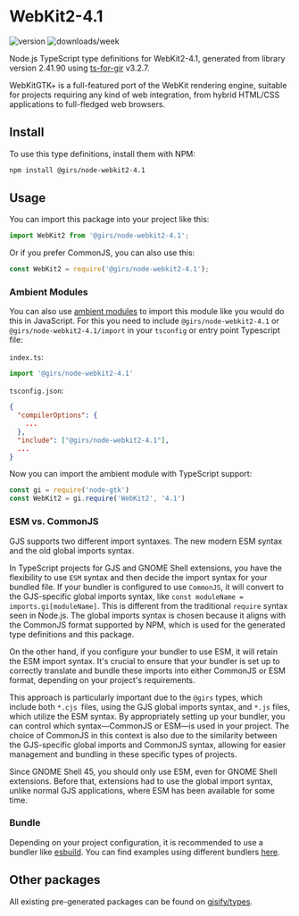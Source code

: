 
# WebKit2-4.1

![version](https://img.shields.io/npm/v/@girs/node-webkit2-4.1)
![downloads/week](https://img.shields.io/npm/dw/@girs/node-webkit2-4.1)


Node.js TypeScript type definitions for WebKit2-4.1, generated from library version 2.41.90 using [ts-for-gir](https://github.com/gjsify/ts-for-gir) v3.2.7.

WebKitGTK+ is a full-featured port of the WebKit rendering engine, suitable for projects requiring any kind of web integration, from hybrid HTML/CSS applications to full-fledged web browsers.

## Install

To use this type definitions, install them with NPM:
```bash
npm install @girs/node-webkit2-4.1
```

## Usage

You can import this package into your project like this:
```ts
import WebKit2 from '@girs/node-webkit2-4.1';
```

Or if you prefer CommonJS, you can also use this:
```ts
const WebKit2 = require('@girs/node-webkit2-4.1');
```

### Ambient Modules

You can also use [ambient modules](https://github.com/gjsify/ts-for-gir/tree/main/packages/cli#ambient-modules) to import this module like you would do this in JavaScript.
For this you need to include `@girs/node-webkit2-4.1` or `@girs/node-webkit2-4.1/import` in your `tsconfig` or entry point Typescript file:

`index.ts`:
```ts
import '@girs/node-webkit2-4.1'
```

`tsconfig.json`:
```json
{
  "compilerOptions": {
    ...
  },
  "include": ["@girs/node-webkit2-4.1"],
  ...
}
```

Now you can import the ambient module with TypeScript support: 

```ts
const gi = require('node-gtk')
const WebKit2 = gi.require('WebKit2', '4.1')
```



### ESM vs. CommonJS

GJS supports two different import syntaxes. The new modern ESM syntax and the old global imports syntax.

In TypeScript projects for GJS and GNOME Shell extensions, you have the flexibility to use `ESM` syntax and then decide the import syntax for your bundled file. If your bundler is configured to use `CommonJS`, it will convert to the GJS-specific global imports syntax, like `const moduleName = imports.gi[moduleName]`. This is different from the traditional `require` syntax seen in Node.js. The global imports syntax is chosen because it aligns with the CommonJS format supported by NPM, which is used for the generated type definitions and this package.

On the other hand, if you configure your bundler to use ESM, it will retain the ESM import syntax. It's crucial to ensure that your bundler is set up to correctly translate and bundle these imports into either CommonJS or ESM format, depending on your project's requirements.

This approach is particularly important due to the `@girs` types, which include both `*.cjs `files, using the GJS global imports syntax, and `*.js` files, which utilize the ESM syntax. By appropriately setting up your bundler, you can control which syntax—CommonJS or ESM—is used in your project. The choice of CommonJS in this context is also due to the similarity between the GJS-specific global imports and CommonJS syntax, allowing for easier management and bundling in these specific types of projects.

Since GNOME Shell 45, you should only use ESM, even for GNOME Shell extensions. Before that, extensions had to use the global import syntax, unlike normal GJS applications, where ESM has been available for some time.

### Bundle

Depending on your project configuration, it is recommended to use a bundler like [esbuild](https://esbuild.github.io/). You can find examples using different bundlers [here](https://github.com/gjsify/ts-for-gir/tree/main/examples).

## Other packages

All existing pre-generated packages can be found on [gjsify/types](https://github.com/gjsify/types).

